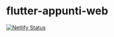 # flutter-appunti-web

[![Netlify Status](https://api.netlify.com/api/v1/badges/75e837d6-3355-4ef9-aeba-3537b10ed971/deploy-status)](https://app.netlify.com/sites/stupefied-gates-d54a00/deploys)
